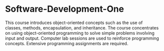 # Software-Development-One
This course introduces object-oriented concepts such as the use of classes, methods, encapsulation, and inheritance. The course concentrates on using object-oriented programming to solve simple problems involving input and output. Computer lab sessions are used to reinforce programming concepts. Extensive programming assignments are required.
